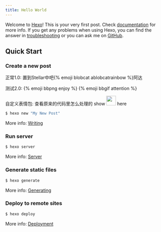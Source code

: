 ```yaml
---
title: Hello World
---
```

Welcome to [Hexo](https://hexo.io/)! This is your very first post. Check [documentation](https://hexo.io/docs/) for more info. If you get any problems when using Hexo, you can find the answer in [troubleshooting](https://hexo.io/docs/troubleshooting.html) or you can ask me on [GitHub](https://github.com/hexojs/hexo/issues).

## Quick Start

### Create a new post
正常1.0:
置到Stellar中吧{% emoji blobcat ablobcatrainbow %}阿达


测试2.0:
{% emoji bbpng enjoy %}
{% emoji bbgif attention %}   

自定义表情包:
查看原来的代码里怎么处理的
show <img src="https://cdn.discordapp.com/emojis/422189446612385792.gif?size=128" width=30px/> here

 
``` bash
$ hexo new "My New Post"
```

More info: [Writing](https://hexo.io/docs/writing.html)

### Run server

``` bash
$ hexo server
```

More info: [Server](https://hexo.io/docs/server.html)

### Generate static files

``` bash
$ hexo generate
```

More info: [Generating](https://hexo.io/docs/generating.html)

### Deploy to remote sites

``` bash
$ hexo deploy
```

More info: [Deployment](https://hexo.io/docs/one-command-deployment.html)
